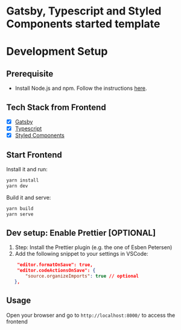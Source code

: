 # Gatsby, Typescript and Styled Components started template

# Development Setup

## Prerequisite

- Install Node.js and npm. Follow the instructions [here](https://nodejs.org/en/download/current/).

## Tech Stack from Frontend

- [x] [Gatsby](https://www.gatsbyjs.com/)
- [x] [Typescript](https://www.typescriptlang.org/)
- [x] [Styled Components](https://styled-components.com/)

## Start Frontend

Install it and run:

```bash
yarn install
yarn dev
```

Build it and serve:

```bash
yarn build
yarn serve
```

## Dev setup: Enable Prettier [OPTIONAL]

1.  Step: Install the Prettier plugin (e.g. the one of Esben Petersen)
2.  Add the following snippet to your settings in VSCode:

```json
    "editor.formatOnSave": true,
    "editor.codeActionsOnSave": {
       "source.organizeImports": true // optional
   },
```

## Usage

Open your browser and go to `http://localhost:8000/` to access the frontend
